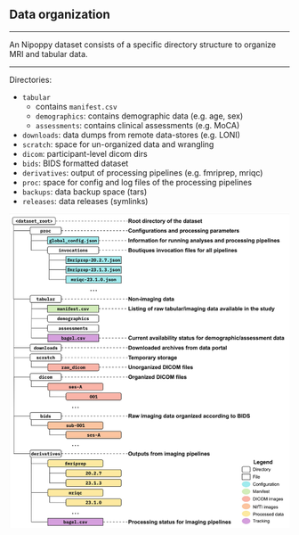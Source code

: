 ## Data organization

---

An Nipoppy dataset consists of a specific directory structure to organize MRI and tabular data.

---

Directories: 

- `tabular`
    - contains `manifest.csv`
    - `demographics`: contains demographic data (e.g. age, sex)
    - `assessments`: contains clinical assessments (e.g. MoCA) 
- `downloads`: data dumps from remote data-stores (e.g. LONI)
- `scratch`: space for un-organized data and wrangling
- `dicom`: participant-level dicom dirs
- `bids`: BIDS formatted dataset
- `derivatives`: output of processing pipelines (e.g. fmriprep, mriqc)
- `proc`: space for config and log files of the processing pipelines
- `backups`: data backup space (tars)
- `releases`: data releases (symlinks)

![data_org](../imgs/data_org.jpg)